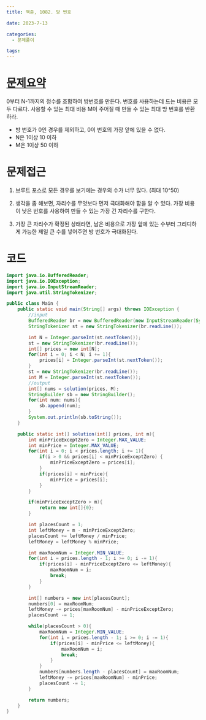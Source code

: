 ```yaml
---
title: 백준, 1082. 방 번호

date: 2023-7-13

categories:
  - 문제풀이

tags:
---
```


# [문제요약](https://www.acmicpc.net/problem/1082)

0부터 N-1까지의 정수를 조합하여 방번호를 만든다. 번호를 사용하는데 드는 비용은 모두 다르다. 사용할 수 있는 최대 비용 M이 주어질 때 만들 수 있는 최대 방 번호를 반환하라.

- 방 번호가 0인 경우를 제외하고, 0이 번호의 가장 앞에 있을 수 없다.
- N은 1이상 10 이하
- M은 1이상 50 이하

# 문제접근

1. 브루트 포스로 모든 경우를 보기에는 경우의 수가 너무 많다. (최대 10^50)

2. 생각을 좀 해보면, 자리수를 무엇보다 먼저 극대화해야 함을 알 수 있다. 가장 비용이 낮은 번호를 사용하여 만들 수 있는 가장 긴 자리수를 구한다.

3. 가장 큰 자리수가 확정된 상태라면, 남은 비용으로 가장 앞에 있는 수부터 그리디하게 가능한 제일 큰 수를 넣어주면 방 번호가 극대화된다.

# 코드

```java
import java.io.BufferedReader;
import java.io.IOException;
import java.io.InputStreamReader;
import java.util.StringTokenizer;

public class Main {
    public static void main(String[] args) throws IOException {
        //input
        BufferedReader br = new BufferedReader(new InputStreamReader(System.in));
        StringTokenizer st = new StringTokenizer(br.readLine());

        int N = Integer.parseInt(st.nextToken());
        st = new StringTokenizer(br.readLine());
        int[] prices = new int[N];
        for(int i = 0; i < N; i += 1){
            prices[i] = Integer.parseInt(st.nextToken());
        }
        st = new StringTokenizer(br.readLine());
        int M = Integer.parseInt(st.nextToken());
        //output
        int[] nums = solution(prices, M);
        StringBuilder sb = new StringBuilder();
        for(int num: nums){
            sb.append(num);
        }
        System.out.println(sb.toString());
    }

    public static int[] solution(int[] prices, int m){
        int minPriceExceptZero = Integer.MAX_VALUE;
        int minPrice = Integer.MAX_VALUE;
        for(int i = 0; i < prices.length; i += 1){
            if(i > 0 && prices[i] < minPriceExceptZero) {
                minPriceExceptZero = prices[i];
            }
            if(prices[i] < minPrice){
                minPrice = prices[i];
            }
        }

        if(minPriceExceptZero > m){
            return new int[]{0};
        }

        int placesCount = 1;
        int leftMoney = m - minPriceExceptZero;
        placesCount += leftMoney / minPrice;
        leftMoney = leftMoney % minPrice;

        int maxRoomNum = Integer.MIN_VALUE;
        for(int i = prices.length - 1; i >= 0; i -= 1){
            if(prices[i] - minPriceExceptZero <= leftMoney){
                maxRoomNum = i;
                break;
            }
        }

        int[] numbers = new int[placesCount];
        numbers[0] = maxRoomNum;
        leftMoney -= prices[maxRoomNum] - minPriceExceptZero;
        placesCount -= 1;

        while(placesCount > 0){
            maxRoomNum = Integer.MIN_VALUE;
            for(int i = prices.length - 1; i >= 0; i -= 1){
                if(prices[i] - minPrice <= leftMoney){
                    maxRoomNum = i;
                    break;
                }
            }
            numbers[numbers.length - placesCount] = maxRoomNum;
            leftMoney -= prices[maxRoomNum] - minPrice;
            placesCount -= 1;
        }

        return numbers;
    }
}
```
